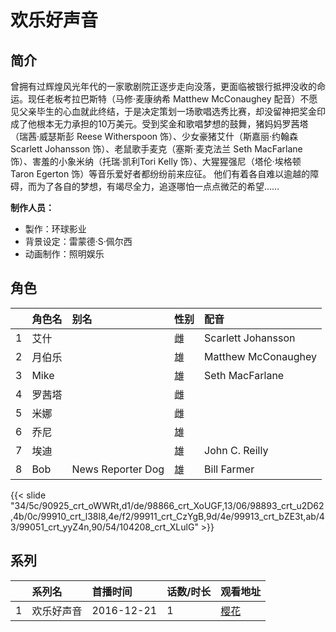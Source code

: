 # 欢乐好声音


## 简介

曾拥有过辉煌风光年代的一家歌剧院正逐步走向没落，更面临被银行抵押没收的命运。现任老板考拉巴斯特（马修·麦康纳希 Matthew McConaughey 配音）不愿见父亲毕生的心血就此终结，于是决定策划一场歌唱选秀比赛，却没留神把奖金印成了他根本无力承担的10万美元。受到奖金和歌唱梦想的鼓舞，猪妈妈罗茜塔（瑞茜·威瑟斯彭 Reese Witherspoon 饰）、少女豪猪艾什（斯嘉丽·约翰森 Scarlett Johansson 饰）、老鼠歌手麦克（塞斯·麦克法兰 Seth MacFarlane 饰）、害羞的小象米纳（托瑞·凯利Tori Kelly 饰）、大猩猩强尼（塔伦·埃格顿 Taron Egerton 饰）等音乐爱好者都纷纷前来应征。
他们有着各自难以逾越的障碍，而为了各自的梦想，有竭尽全力，追逐哪怕一点点微茫的希望……

**制作人员：**
- 製作：环球影业
- 背景设定：雷蒙德·S·佩尔西
- 动画制作：照明娱乐

## 角色

|     |   角色名   |   别名  | 性别 |  配音  |
|:--- |:------  |:----      |:---  |:--   |
| 1 | 艾什 |  | 雌 | Scarlett Johansson |
| 2 | 月伯乐 |  | 雄 | Matthew McConaughey |
| 3 | Mike |  | 雄 | Seth MacFarlane |
| 4 | 罗茜塔 |  | 雌 |  |
| 5 | 米娜 |  | 雌 |  |
| 6 | 乔尼 |  | 雄 |  |
| 7 | 埃迪 |  | 雄 | John C. Reilly |
| 8 | Bob | News Reporter Dog | 雄 | Bill Farmer |

{{< slide "34/5c/90925_crt_oWWRt,d1/de/98866_crt_XoUGF,13/06/98893_crt_u2D62,4b/0c/99910_crt_l38l8,4e/f2/99911_crt_CzYgB,9d/4e/99913_crt_bZE3t,ab/43/99051_crt_yyZ4n,90/54/104208_crt_XLulG" >}}

## 系列

|     |   系列名   |   首播时间  | 话数/时长  | 观看地址 |
|:---  |:------    |:----      |:---       |:---  |
| 1 | 欢乐好声音 | 2016-12-21 | 1 | [樱花](https://www.cykz.net/vodplay/huanlehaoshengyin-3-1/)  |



